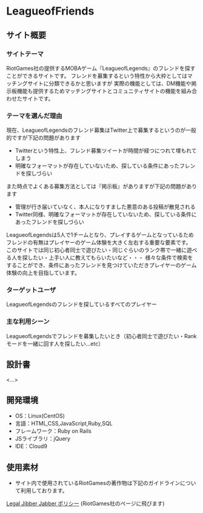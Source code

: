 # LeagueofFriends

## サイト概要
### サイトテーマ
RiotGames社の提供するMOBAゲーム『LeagueofLegends』のフレンドを探すことができるサイトです。
フレンドを募集するという特性から大枠としてはマッチングサイトに分類できるかと思いますが
実際の機能としては、DM機能や掲示板機能も提供するためマッチングサイトとコミュニティサイトの機能を組み合わせたサイトです。

### テーマを選んだ理由
現在、LeagueofLegendsのフレンド募集はTwitter上で募集するというのが一般的ですが下記の問題があります
 * Twitterという特性上、フレンド募集ツイートが時間が経つにつれて埋もれてしまう
 * 明確なフォーマットが存在していないため、探している条件にあったフレンドを探しづらい

また時点でよくある募集方法としては『掲示板』がありますが下記の問題があります
 * 管理が行き届いていなく、本人になりすました悪意のある投稿が散見される
 * Twitter同様、明確なフォーマットが存在していないため、探している条件にあったフレンドを探しづらい

LeagueofLegendsは5人で1チームとなり、プレイするゲームとなっているためフレンドの有無はプレイヤーのゲーム体験を大きく左右する重要な要素です。
このサイトでは同じ初心者同士で遊びたい・同じぐらいのランク帯で一緒に遊べる人を探したい・上手い人に教えてもらいたいなど・・・
様々な条件で検索をすることができ、条件にあったフレンドを見つけていただきプレイヤーのゲーム体験の向上を目指しています。

### ターゲットユーザ
LeagueofLegendsのフレンドを探しているすべてのプレイヤー

### 主な利用シーン
LeagueofLegendsでフレンドを募集したいとき（初心者同士で遊びたい・Rankモードを一緒に回す人を探したい...etc）

## 設計書
<...>

## 開発環境
- OS：Linux(CentOS)
- 言語：HTML,CSS,JavaScript,Ruby,SQL
- フレームワーク：Ruby on Rails
- JSライブラリ：jQuery
- IDE：Cloud9

## 使用素材
- サイト内で使用されているRiotGamesの著作物は下記のガイドラインについて利用しております。

[Legal Jibber Jabber ポリシー](https://www.riotgames.com/ja/legal) (RiotGames社のページに飛びます)